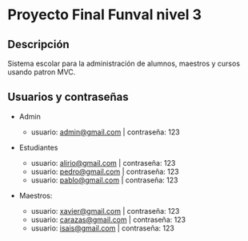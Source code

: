# Proyecto Final Funval nivel 3

## Descripción
Sistema escolar para la administración de alumnos, maestros y cursos usando patron MVC.


## Usuarios y contraseñas 

- Admin
    - usuario: admin@gmail.com | contraseña: 123

- Estudiantes
    - usuario: alirio@gmail.com | contraseña: 123
    - usuario: pedro@gmail.com | contraseña: 123
    - usuario: pablo@gmail.com | contraseña: 123


- Maestros:
    - usuario: xavier@gmail.com | contraseña: 123
    - usuario: carazas@gmail.com | contraseña: 123
    - usuario: isais@gmail.com | contraseña: 123